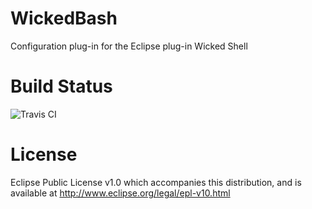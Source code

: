 WickedBash
==========

Configuration plug-in for the Eclipse plug-in Wicked Shell

Build Status
===================
![Travis CI](https://travis-ci.org/Treehopper/WickedBash.png?branch=master "Build Status")

License
===================
Eclipse Public License v1.0 which accompanies this distribution, and is available at  http://www.eclipse.org/legal/epl-v10.html

